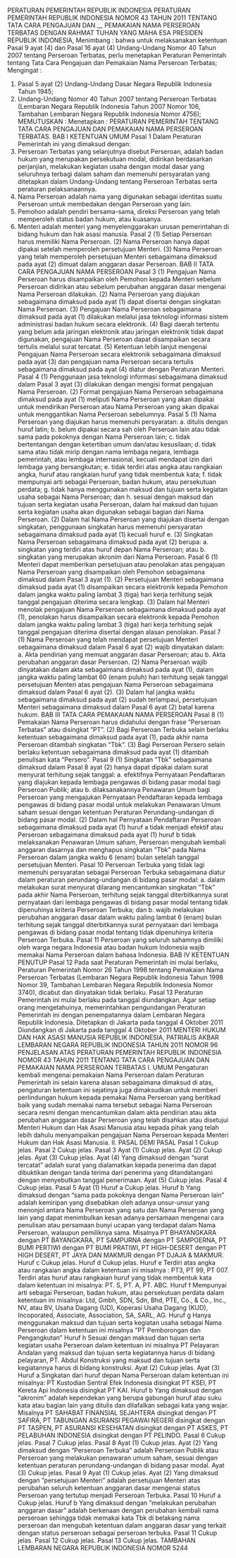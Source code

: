  PERATURAN PEMERINTAH REPUBLIK INDONESIA PERATURAN PEMERINTAH REPUBLIK INDONESIA NOMOR 43 TAHUN 2011 TENTANG TATA CARA PENGAJUAN DAN __ PEMAKAIAN NAMA PERSEROAN TERBATAS
DENGAN RAHMAT TUHAN YANG MAHA ESA PRESIDEN REPUBLIK INDONESIA,
Menimbang :
 bahwa untuk melaksanakan ketentuan Pasal 9 ayat (4) dan Pasal 16 ayat (4) Undang-Undang Nomor 40 Tahun 2007 tentang Perseroan Terbatas, perlu menetapkan Peraturan Pemerintah tentang Tata Cara Pengajuan dan Pemakaian Nama Perseroan Terbatas;
Mengingat :

1. Pasal 5 ayat (2) Undang-Undang Dasar Negara Republik Indonesia Tahun 1945;
2. Undang-Undang Nomor 40 Tahun 2007 tentang Perseroan Terbatas (Lembaran Negara Republik Indonesia Tahun 2007 Nomor 106, Tambahan Lembaran Negara Republik Indonesia Nomor 4756);
MEMUTUSKAN :
 Menetapkan : PERATURAN PEMERINTAH TENTANG TATA CARA PENGAJUAN DAN PEMAKAIAN NAMA PERSEROAN TERBATAS.
BAB I KETENTUAN UMUM
Pasal 1
Dalam Peraturan Pemerintah ini yang dimaksud dengan:
1. Perseroan Terbatas yang selanjutnya disebut Perseroan, adalah badan hukum yang merupakan persekutuan modal, didirikan berdasarkan perjanjian, melakukan kegiatan usaha dengan modal dasar yang seluruhnya terbagi dalam saham dan memenuhi persyaratan yang ditetapkan dalam Undang-Undang tentang Perseroan Terbatas serta peraturan pelaksanaannya.
2. Nama Perseroan adalah nama yang digunakan sebagai identitas suatu Perseroan untuk membedakan dengan Perseroan yang lain.
3. Pemohon adalah pendiri bersama-sama, direksi Perseroan yang telah memperoleh status badan hukum, atau kuasanya.
4. Menteri adalah menteri yang menyelenggarakan urusan pemerintahan di bidang hukum dan hak asasi manusia.
Pasal 2
(1) Setiap Perseroan harus memiliki Nama Perseroan. (2) Nama Perseroan hanya dapat dipakai setelah memperoleh persetujuan Menteri.
(3) Nama Perseroan yang telah memperoleh persetujuan Menteri sebagaimana dimaksud pada ayat (2) dimuat dalam anggaran dasar Perseroan.
BAB II TATA CARA PENGAJUAN NAMA PERSEROAN
Pasal 3
(1) Pengajuan Nama Perseroan harus disampaikan oleh Pemohon kepada Menteri sebelum Perseroan didirikan atau sebelum perubahan anggaran dasar mengenai Nama Perseroan dilakukan.
(2) Nama Perseroan yang diajukan sebagaimana dimaksud pada ayat (1) dapat disertai dengan singkatan Nama Perseroan.
(3) Pengajuan Nama Perseroan sebagaimana dimaksud pada ayat (1) dilakukan melalui jasa teknologi informasi sistem administrasi badan hukum secara elektronik.
(4) Bagi daerah tertentu yang belum ada jaringan elektronik atau jaringan elektronik tidak dapat digunakan, pengajuan Nama Perseroan dapat disampaikan secara tertulis melalui surat tercatat.
(5) Ketentuan lebih lanjut mengenai Pengajuan Nama Perseroan secara elektronik sebagaimana dimaksud pada ayat (3) dan pengajuan nama Perseroan secara tertulis sebagaimana dimaksud pada ayat (4) diatur dengan Peraturan Menteri.
Pasal 4
(1) Penggunaan jasa teknologi informasi sebagaimana dimaksud dalam Pasal 3 ayat (3) dilakukan dengan mengisi format pengajuan Nama Perseroan.
(2) Format pengajuan Nama Perseroan sebagaimana dimaksud pada ayat (1) meliputi Nama Perseroan yang akan dipakai untuk mendirikan Perseroan atau Nama Perseroan yang akan dipakai untuk menggantikan Nama Perseroan sebelumnya.
Pasal 5
(1) Nama Perseroan yang diajukan harus memenuhi persyaratan:
a. ditulis dengan huruf latin;
b. belum dipakai secara sah oleh Perseroan lain atau tidak sama pada pokoknya dengan Nama Perseroan lain;
c. tidak bertentangan dengan ketertiban umum dan/atau kesusilaan;
d. tidak sama atau tidak mirip dengan nama lembaga negara, lembaga pemerintah, atau lembaga internasional, kecuali mendapat izin dari lembaga yang bersangkutan;
e. tidak terdiri atas angka atau rangkaian angka, huruf atau rangkaian huruf yang tidak membentuk kata;
f. tidak mempunyai arti sebagai Perseroan, badan hukum, atau persekutuan perdata;
g. tidak hanya menggunakan maksud dan tujuan serta kegiatan usaha sebagai Nama Perseroan; dan
h. sesuai dengan maksud dan tujuan serta kegiatan usaha Perseroan, dalam hal maksud dan tujuan serta kegiatan usaha akan digunakan sebagai bagian dari Nama Perseroan.
(2) Dalam hal Nama Perseroan yang diajukan disertai dengan singkatan, penggunaan singkatan harus memenuhi persyaratan sebagaimana dimaksud pada ayat (1) kecuali huruf e.
(3) Singkatan Nama Perseroan sebagaimana dimaksud pada ayat (2) berupa:
a. singkatan yang terdiri atas huruf depan Nama Perseroan; atau
b. singkatan yang merupakan akronim dari Nama Perseroan.
Pasal 6
(1) Menteri dapat memberikan persetujuan atau penolakan atas pengajuan Nama Perseroan yang disampaikan oleh Pemohon sebagaimana dimaksud dalam Pasal 3 ayat (1).
(2) Persetujuan Menteri sebagaimana dimaksud pada ayat (1) disampaikan secara elektronik kepada Pemohon dalam jangka waktu paling lambat 3 (tiga) hari kerja terhitung sejak tanggal pengajuan diterima secara lengkap.
(3) Dalam hal Menteri menolak pengajuan Nama Perseroan sebagaimana dimaksud pada ayat (1), penolakan harus disampaikan secara elektronik kepada Pemohon dalam jangka waktu paling lambat 3 (tiga) hari kerja terhitung sejak tanggal pengajuan diterima disertai dengan alasan penolakan.
Pasal 7
(1) Nama Perseroan yang telah mendapat persetujuan Menteri sebagaimana dimaksud dalam Pasal 6 ayat (2) wajib dinyatakan dalam:
a. Akta pendirian yang memuat anggaran dasar Perseroan; atau
b. Akta perubahan anggaran dasar Perseroan.
(2) Nama Perseroan wajib dinyatakan dalam akta sebagaimana dimaksud pada ayat (1), dalam jangka waktu paling lambat 60 (enam puluh) hari terhitung sejak tanggal persetujuan Menteri atas pengajuan Nama Perseroan sebagaimana dimaksud dalam Pasal 6 ayat (2).
(3) Dalam hal jangka waktu sebagaimana dimaksud pada ayat (2) sudah terlampaui, persetujuan Menteri sebagaimana dimaksud dalam Pasal 6 ayat (2) batal karena hukum.
BAB III TATA CARA PEMAKAIAN NAMA PERSEROAN
Pasal 8
(1) Pemakaian Nama Perseroan harus didahului dengan frase ”Perseroan Terbatas” atau disingkat ”PT”.
(2) Bagi Perseroan Terbuka selain berlaku ketentuan sebagaimana dimaksud pada ayat (1), pada akhir nama Perseroan ditambah singkatan “Tbk”.
(3) Bagi Perseroan Persero selain berlaku ketentuan sebagaimana dimaksud pada ayat (1) ditambah penulisan kata “Persero”.
Pasal 9
(1) Singkatan ”Tbk” sebagaimana dimaksud dalam Pasal 8 ayat (2) hanya dapat dipakai dalam surat menyurat terhitung sejak tanggal:
a. efektifnya Pernyataan Pendaftaran yang diajukan kepada lembaga pengawas di bidang pasar modal bagi Perseroan Publik; atau
b. dilaksanakannya Penawaran Umum bagi Perseroan yang mengajukan Pernyataan Pendaftaran kepada lembaga pengawas di bidang pasar modal untuk melakukan Penawaran Umum saham sesuai dengan ketentuan Peraturan Perundang-undangan di bidang pasar modal.
(2) Dalam hal Pernyataan Pendaftaran Perseroan sebagaimana dimaksud pada ayat (1) huruf a tidak menjadi efektif atau Perseroan sebagaimana dimaksud pada ayat (1) huruf b tidak melaksanakan Penawaran Umum saham, Perseroan mengubah kembali anggaran dasarnya dan menghapus singkatan ”Tbk” pada Nama Perseroan dalam jangka waktu 6 (enam) bulan setelah tanggal persetujuan Menteri.
Pasal 10
Perseroan Terbuka yang tidak lagi memenuhi persyaratan sebagai Perseroan Terbuka sebagaimana diatur dalam peraturan perundang-undangan di bidang pasar modal:
a. dalam melakukan surat menyurat dilarang mencantumkan singkatan ”Tbk” pada akhir Nama Perseroan, terhitung sejak tanggal diterbitkannya surat pernyataan dari lembaga pengawas di bidang pasar modal tentang tidak dipenuhinya kriteria Perseroan Terbuka; dan
b. wajib melakukan perubahan anggaran dasar dalam waktu paling lambat 6 (enam) bulan terhitung sejak tanggal diterbitkannya surat pernyataan dari lembaga pengawas di bidang pasar modal tentang tidak dipenuhinya kriteria Perseroan Terbuka.
Pasal 11
Perseroan yang seluruh sahamnya dimiliki oleh warga negara Indonesia atau badan hukum Indonesia wajib memakai Nama Perseroan dalam bahasa Indonesia.
BAB IV KETENTUAN PENUTUP
Pasal 12
Pada saat Peraturan Pemerintah ini mulai berlaku, Peraturan Pemerintah Nomor 26 Tahun 1998 tentang Pemakaian Nama Perseroan Terbatas (Lembaran Negara Republik Indonesia Tahun 1998 Nomor 39, Tambahan Lembaran Negara Republik Indonesia Nomor 3740), dicabut dan dinyatakan tidak berlaku.
Pasal 13
Peraturan Pemerintah ini mulai berlaku pada tanggal diundangkan.
Agar setiap orang mengetahuinya, memerintahkan pengundangan Peraturan Pemerintah ini dengan penempatannya dalam Lembaran Negara Republik Indonesia. Ditetapkan di Jakarta pada tanggal 4 Oktober 2011 Diundangkan di Jakarta pada tanggal 4 Oktober 2011 MENTERI HUKUM DAN HAK ASASI MANUSIA REPUBLIK INDONESIA, PATRIALIS AKBAR LEMBARAN NEGARA REPUBLIK INDONESIA TAHUN 2011 NOMOR 96 PENJELASAN ATAS PERATURAN PEMERINTAH REPUBLIK INDONESIA NOMOR 43 TAHUN 2011 TENTANG TATA CARA PENGAJUAN DAN PEMAKAIAN NAMA PERSEROAN TERBATAS I. UMUM Pengaturan kembali mengenai pemakaian Nama Perseroan dalam Peraturan Pemerintah ini selain karena alasan sebagaimana dimaksud di atas, pengaturan ketentuan ini sejatinya juga dimaksudkan untuk memberi perlindungan hukum kepada pemakai Nama Perseroan yang beritikad baik yang sudah memakai nama tersebut sebagai Nama Perseroan secara resmi dengan mencantumkan dalam akta pendirian atau akta perubahan anggaran dasar Perseroan yang telah disahkan atau disetujui Menteri Hukum dan Hak Asasi Manusia atau kepada pihak yang telah lebih dahulu menyampaikan pengajuan Nama Perseroan kepada Menteri Hukum dan Hak Asasi Manusia. II. PASAL DEMI PASAL Pasal 1 Cukup jelas.
Pasal 2
Cukup jelas. Pasal 3 Ayat (1) Cukup jelas. Ayat (2) Cukup jelas. Ayat (3) Cukup jelas. Ayat (4) Yang dimaksud dengan “surat tercatat” adalah surat yang dialamatkan kepada penerima dan dapat dibuktikan dengan tanda terima dari penerima yang ditandatangani dengan menyebutkan tanggal penerimaan. Ayat (5) Cukup jelas. Pasal 4 Cukup jelas. Pasal 5 Ayat (1) Huruf a Cukup jelas. Huruf b Yang dimaksud dengan “sama pada pokoknya dengan Nama Perseroan lain” adalah kemiripan yang disebabkan oleh adanya unsur-unsur yang menonjol antara Nama Perseroan yang satu dan Nama Perseroan yang lain yang dapat menimbulkan kesan adanya persamaan mengenai cara penulisan atau persamaan bunyi ucapan yang terdapat dalam Nama Perseroan, walaupun pemiliknya sama. Misalnya PT BHAYANGKARA dengan PT BAYANGKARA, PT SAMPURNA dengan PT SAMPOERNA, PT BUMI PERTIWI dengan PT BUMI PRATIWI, PT HIGH-DESERT dengan PT HIGH DESERT, PT JAYA DAN MAKMUR dengan PT DJAJA & MAKMUR. Huruf c Cukup jelas. Huruf d Cukup jelas. Huruf e Terdiri atas angka atau rangkaian angka dalam ketentuan ini misalnya : PT3, PT 99, PT 007. Terdiri atas huruf atau rangkaian huruf yang tidak membentuk kata dalam ketentuan ini misalnya: PT. S, PT. A, PT. ABC. Huruf f Mempunyai arti sebagai Perseroan, badan hukum, atau persekutuan perdata dalam ketentuan ini misalnya: Ltd, Gmbh, SDN, Sdn, Bhd, PTE, Co., & Co., Inc., NV, atau BV, Usaha Dagang (UD), Koperasi Usaha Dagang (KUD), Incoporated, Associate, Association, SA, SARL, AG. Huruf g Hanya menggunakan maksud dan tujuan serta kegiatan usaha sebagai Nama Perseroan dalam ketentuan ini misalnya ”PT Pemborongan dan Pengangkutan” Huruf h Sesuai dengan maksud dan tujuan serta kegiatan usaha Perseroan dalam ketentuan ini misalnya PT Pelayaran Andalan yang maksud dan tujuan serta kegiatannya harus di bidang pelayaran, PT. Abdul Konstruksi yang maksud dan tujuan serta kegiatannya harus di bidang konstruksi. Ayat (2) Cukup jelas. Ayat (3) Huruf a Singkatan dari huruf depan Nama Perseroan dalam ketentuan ini misalnya: PT Kustodian Sentral Efek Indonesia disingkat PT KSEI, PT Kereta Api Indonesia disingkat PT KAI. Huruf b Yang dimaksud dengan “akronim” adalah kependekan yang berupa gabungan huruf atau suku kata atau bagian lain yang ditulis dan dilafalkan sebagai kata yang wajar. Misalnya PT SAHABAT FINANSIAL SEJAHTERA disingkat dengan PT SAFIRA, PT TABUNGAN ASURANSI PEGAWAI NEGERI disingkat dengan PT TASPEN, PT ASURANSI KESEHATAN disingkat dengan PT ASKES, PT PELABUHAN INDONESIA disingkat dengan PT PELINDO. Pasal 6 Cukup jelas.
Pasal 7
Cukup jelas. Pasal 8 Ayat (1) Cukup jelas. Ayat (2) Yang dimaksud dengan “Perseroan Terbuka” adalah Perseroan Publik atau Perseroan yang melakukan penawaran umum saham, sesuai dengan ketentuan peraturan perundang-undangan di bidang pasar modal. Ayat (3) Cukup jelas. Pasal 9 Ayat (1) Cukup jelas. Ayat (2) Yang dimaksud dengan ”persetujuan Menteri” adalah persetujuan Menteri atas perubahan seluruh ketentuan anggaran dasar mengenai status Perseroan yang tertutup menjadi Perseroan Terbuka. Pasal 10 Huruf a Cukup jelas. Huruf b Yang dimaksud dengan ”melakukan perubahan anggaran dasar” adalah berkenaan dengan perubahan kembali nama perseroan sehingga tidak memakai kata Tbk di belakang nama perseroan dan mengubah ketentuan dalam anggaran dasar yang terkait dengan status perseroan sebagai perseroan terbuka. Pasal 11 Cukup jelas. Pasal 12 Cukup jelas. Pasal 13 Cukup jelas. TAMBAHAN LEMBARAN NEGARA REPUBLIK INDONESIA NOMOR 5244